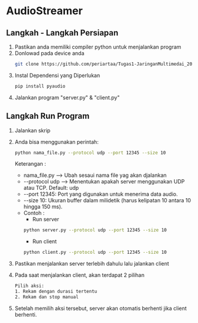 # AudioStreamer

## Langkah - Langkah Persiapan
1. Pastikan anda memiliki compiler python untuk menjalankan program
2. Donlowad pada device anda
   ``` Bash
   git clone https://github.com/periartaa/Tugas1-JaringanMultimedai_2025.git
   ```
4. Instal Dependensi yang Diperlukan
   ``` Bash
   pip install pyaudio
   ```
5. Jalankan program "server.py" & "client.py"


## Langkah Run Program
1. Jalankan skrip
2. Anda bisa menggunakan perintah:
   ``` Bash
   python nama_file.py --protocol udp --port 12345 --size 10
   ```

   Keterangan :
   - nama_file.py --> Ubah sesaui nama file yag akan djalankan
   - --protocol udp --> Menentukan apakah server menggunakan UDP atau TCP. Default: udp
   - --port 12345: Port yang digunakan untuk menerima data audio.
   - --size 10: Ukuran buffer dalam milidetik (harus kelipatan 10 antara 10 hingga 150 ms).
   - Contoh :
      - Run server
     ``` Bash
     python server.py --protocol udp --port 12345 --size 10
     ```
      - Run client
     ``` Bash
     python client.py --protocol udp --port 12345 --size 10
     ```
3. Pastikan menjalankan server terlebih dahulu lalu jalankan client
4. Pada saat menjalankan client, akan terdapat 2 pilihan
   ``` Bash
   Pilih aksi:
   1. Rekam dengan durasi tertentu
   2. Rekam dan stop manual
   ```
5. Setelah memilih aksi tersebut, server akan otomatis berhenti jika client berhenti.
